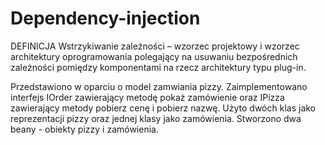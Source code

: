 # Dependency-injection
DEFINICJA
Wstrzykiwanie zależności – wzorzec projektowy i wzorzec architektury oprogramowania polegający na usuwaniu bezpośrednich zależności pomiędzy komponentami na rzecz architektury typu plug-in.

Przedstawiono w oparciu o model zamwiania pizzy.
Zaimplementowano interfejs IOrder zawierający metodę pokaż zamówienie oraz IPizza zawierający metody pobierz cenę i pobierz nazwę.
Użyto dwóch klas jako reprezentacji pizzy oraz jednej klasy jako zamówienia.
Stworzono dwa beany - obiekty pizzy i zamówienia.


